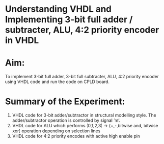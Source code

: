 # Understanding VHDL and Implementing 3-bit full adder / subtracter, ALU, 4:2 priority encoder in VHDL

# Aim:
To implement 3-bit full adder, 3-bit full subtracter, ALU, 4:2 priority encoder
using VHDL code and run the code on CPLD board.

# Summary of the Experiment:
1. VHDL code for 3-bit adder/subtractor in structural modelling style. The adder/subtractor operation is controlled by signal ’m’.
2. VHDL code for ALU which performs (0,1,2,3) -> (+,-,bitwise and, bitwise xor) operation depending on selection lines
3. VHDL code for 4:2 priority encodes with active high enable pin